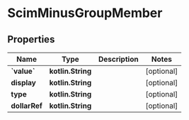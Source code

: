 
# ScimMinusGroupMember

## Properties
Name | Type | Description | Notes
------------ | ------------- | ------------- | -------------
**&#x60;value&#x60;** | **kotlin.String** |  |  [optional]
**display** | **kotlin.String** |  |  [optional]
**type** | **kotlin.String** |  |  [optional]
**dollarRef** | **kotlin.String** |  |  [optional]



